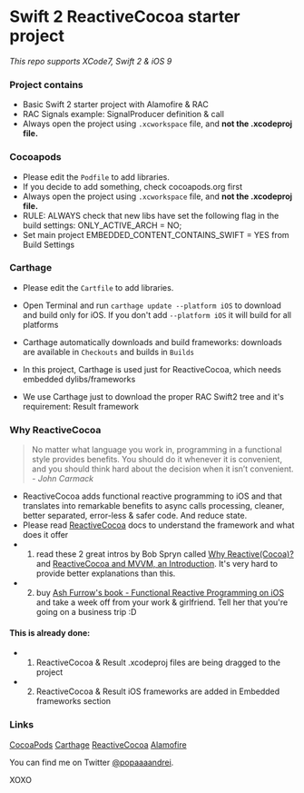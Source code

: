 # Swift 2 ReactiveCocoa starter project

*This repo supports XCode7, Swift 2 & iOS 9*


### Project contains

- Basic Swift 2 starter project with Alamofire & RAC
- RAC Signals example: SignalProducer definition & call
- Always open the project using `.xcworkspace` file, and **not the .xcodeproj file.**

### Cocoapods

- Please edit the `Podfile` to add libraries.
- If you decide to add something, check cocoapods.org first
- Always open the project using `.xcworkspace` file, and **not the .xcodeproj file.**
- RULE: ALWAYS check that new libs have set the following flag in the build settings: ONLY_ACTIVE_ARCH = NO;
- Set main project EMBEDDED_CONTENT_CONTAINS_SWIFT = YES from Build Settings

### Carthage

- Please edit the `Cartfile` to add libraries.
- Open Terminal and run `carthage update --platform iOS` to download and build only for iOS. If you don't add `--platform iOS` it will build for all platforms
- Carthage automatically downloads and build frameworks: downloads are available in `Checkouts` and builds in `Builds`

- In this project, Carthage is used just for ReactiveCocoa, which needs embedded dylibs/frameworks
- We use Carthage just to download the proper RAC Swift2 tree and it's requirement: Result framework


### Why ReactiveCocoa

> No matter what language you work in, programming in a functional style provides benefits. You should do it whenever it is convenient, and you should think hard about the decision when it isn’t convenient. - *John Carmack*

- ReactiveCocoa adds functional reactive programming to iOS and that translates into remarkable benefits to async calls processing, cleaner, better separated, error-less & safer code. And reduce state.
- Please read [ReactiveCocoa](https://github.com/ReactiveCocoa/ReactiveCocoa) docs to understand the framework and what does it offer
- 1) read these 2 great intros by Bob Spryn called [Why Reactive(Cocoa)?](http://www.sprynthesis.com/2014/06/15/why-reactivecocoa/) and [ReactiveCocoa and MVVM, an Introduction](http://www.sprynthesis.com/2014/12/06/reactivecocoa-mvvm-introduction/). It's very hard to provide better explanations than this.
- 2) buy [Ash Furrow's book - Functional Reactive Programming on iOS](https://leanpub.com/iosfrp) and take a week off from your work & girlfriend. Tell her that you're going on a business trip :D

#### This is already done:
- 1) ReactiveCocoa & Result .xcodeproj files are being dragged to the project
- 2) ReactiveCocoa & Result iOS frameworks are added in Embedded frameworks section


### Links

[CocoaPods](http://www.cocoapods.org)
[Carthage](https://github.com/Carthage/Carthage)
[ReactiveCocoa](https://github.com/ReactiveCocoa/ReactiveCocoa)
[Alamofire](https://github.com/Alamofire/Alamofire)

You can find me on Twitter [@popaaaandrei](https://twitter.com/popaaaandrei).

XOXO